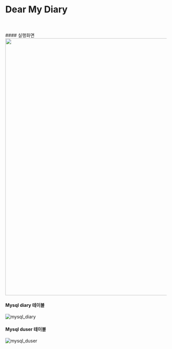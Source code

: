 # Dear My Diary
<br />
<br />
#### 실행화면
<img src ="https://user-images.githubusercontent.com/85882348/126746206-27e553e2-6485-48c5-bbf4-d70f369038ea.JPG" width="800px">

#### Mysql diary 테이블
![mysql_diary](https://user-images.githubusercontent.com/85882348/126745493-eb1af5ed-5451-4427-a665-25b463a55f7a.JPG)
#### Mysql duser 테이블
![mysql_duser](https://user-images.githubusercontent.com/85882348/126745689-e6ab74a1-6e22-42a4-8728-73154e86e09b.JPG)

